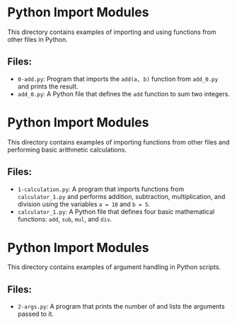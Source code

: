 # Python Import Modules

This directory contains examples of importing and using functions from other files in Python.

## Files:
- `0-add.py`: Program that imports the `add(a, b)` function from `add_0.py` and prints the result.
- `add_0.py`: A Python file that defines the `add` function to sum two integers.


# Python Import Modules

This directory contains examples of importing functions from other files and performing basic arithmetic calculations.

## Files:
- `1-calculation.py`: A program that imports functions from `calculator_1.py` and performs addition, subtraction, multiplication, and division using the variables `a = 10` and `b = 5`.
- `calculator_1.py`: A Python file that defines four basic mathematical functions: `add`, `sub`, `mul`, and `div`.

# Python Import Modules

This directory contains examples of argument handling in Python scripts.

## Files:
- `2-args.py`: A program that prints the number of and lists the arguments passed to it.
